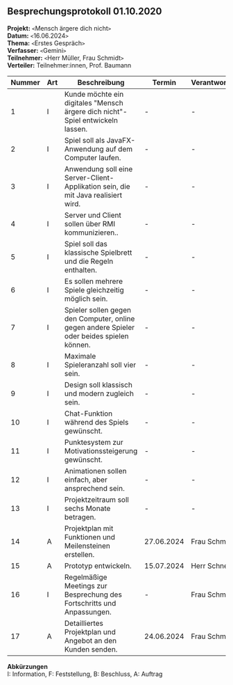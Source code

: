 
## Besprechungsprotokoll 01.10.2020 

**Projekt:** `<`Mensch ärgere dich nicht`>`  
**Datum:** `<`16.06.2024`>`  
**Thema:** `<`Erstes Gespräch`>`  
**Verfasser:** `<`Gemini`>`  
**Teilnehmer:** `<`Herr Müller, Frau Schmidt`>`  
**Verteiler:** Teilnehmer:innen, Prof. Baumann 

| Nummer | Art | Beschreibung | Termin | Verantwortlich
| --- | --- | ------------------------ | ------ | ------ |
| 1 | I | Kunde möchte ein digitales "Mensch ärgere dich nicht"-Spiel entwickeln lassen. | - | - |
| 2 | I | Spiel soll als JavaFX-Anwendung auf dem Computer laufen. | - | - |
| 3 | I | Anwendung soll eine Server-Client-Applikation sein, die mit Java realisiert wird. | - | - |
| 4 | I | Server und Client sollen über RMI kommunizieren.. | - | - |
| 5 | I | Spiel soll das klassische Spielbrett und die Regeln enthalten. | - | - |
| 6 | I | Es sollen mehrere Spiele gleichzeitig möglich sein. | - | - |
| 7 | I | Spieler sollen gegen den Computer, online gegen andere Spieler oder beides spielen können. | - | - |
| 8 | I | Maximale Spieleranzahl soll vier sein. | - | - |
| 9 | I | Design soll klassisch und modern zugleich sein. | - | - |
| 10 | I | Chat-Funktion während des Spiels gewünscht. | - | - |
| 11 | I | Punktesystem zur Motivationssteigerung gewünscht.	 | - | - |
| 12 | I | Animationen sollen einfach, aber ansprechend sein. | - | - |
| 13 | I | Projektzeitraum soll sechs Monate betragen. | - | - |
| 14 | A | Projektplan mit Funktionen und Meilensteinen erstellen. | 27.06.2024 | Frau Schmidt |
| 15 | A | Prototyp entwickeln. | 15.07.2024 | Herr Schneider |
| 16 | I | Regelmäßige Meetings zur Besprechung des Fortschritts und Anpassungen. | - | Frau Schmidt |
| 17 | A | Detailliertes Projektplan und Angebot an den Kunden senden. | 24.06.2024 | Frau Schmidt |

**Abkürzungen**  
I: Information, F: Feststellung, B: Beschluss, A: Auftrag
